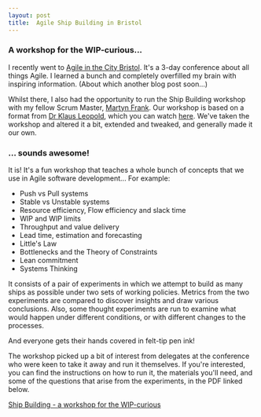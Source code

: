 ```yaml
---
layout: post
title:  Agile Ship Building in Bristol
---
```


### A workshop for the WIP-curious...

I recently went to [Agile in the City Bristol](http://agileinthecity.net/2017/bristol/). It's a 3-day conference about all things Agile. I learned a bunch and completely overfilled my brain with inspiring information. (About which another blog post soon...)

<!--end_excerpt-->

Whilst there, I also had the opportunity to run the Ship Building workshop with my fellow Scrum Master, [Martyn Frank](https://twitter.com/MartynFrank). Our workshop is based on a format from [Dr Klaus Leopold](https://twitter.com/klausleopold), which you can watch [here](https://www.youtube.com/watch?v=iIc9ttGurUo). We've taken the workshop and altered it a bit, extended and tweaked, and generally made it our own.

### ... sounds awesome!

It is! It's a fun workshop that teaches a whole bunch of concepts that we use in Agile software development... For example:

 * Push vs Pull systems
 * Stable vs Unstable systems
 * Resource efficiency, Flow efficiency and slack time
 * WIP and WIP limits
 * Throughput and value delivery
 * Lead time, estimation and forecasting
 * Little's Law
 * Bottlenecks and the Theory of Constraints
 * Lean commitment
 * Systems Thinking

It consists of a pair of experiments in which we attempt to build as many ships as possible under two sets of working policies. Metrics from the two experiments are compared to discover insights and draw various conclusions. Also, some thought experiments are run to examine what would happen under different conditions, or with different changes to the processes.

And everyone gets their hands covered in felt-tip pen ink!

The workshop picked up a bit of interest from delegates at the conference who were keen to take it away and run it themselves. If you're interested, you can find the instructions on how to run it, the materials you'll need, and some of the questions that arise from the experiments, in the PDF linked below.

[Ship Building - a workshop for the WIP-curious](http://blog.guvweb.co.uk/public/resources/ship-building-a-workshop-for-the-wip-curious.pdf)